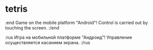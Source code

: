 # tetris
:end
Game on the mobile platform "Android"!
Control is carried out by touching the screen.
:/end

:rus
Игра на мобильной платформе "Андроид"!
Управление осуществляется касанием экрана. 
:/rus

